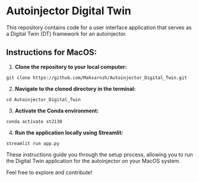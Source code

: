 # Autoinjector Digital Twin

This repository contains code for a user interface application that serves as a Digital Twin (DT) framework for an autoinjector.

## Instructions for MacOS:

1. **Clone the repository to your local computer:**

`git clone https://github.com/Mahsarnzh/Autoinjector_Digital_Twin.git`

2. **Navigate to the cloned directory in the terminal:**

`cd Autoinjector_Digital_Twin`


3. **Activate the Conda environment:**

`conda activate st2130`


4. **Run the application locally using Streamlit:**

`streamlit run app.py`


These instructions guide you through the setup process, allowing you to run the Digital Twin application for the autoinjector on your MacOS system.

Feel free to explore and contribute!




